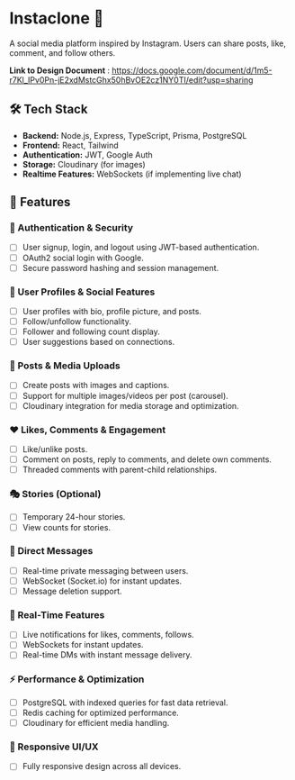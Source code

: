 # Instaclone 📸
A social media platform inspired by Instagram. Users can share posts, like, comment, and follow others.

**Link to Design Document** : https://docs.google.com/document/d/1m5-r7Kl_IPv0Pn-jE2xdMstcGhx50hBvOE2cz1NY0TI/edit?usp=sharing

## 🛠 Tech Stack
- **Backend:** Node.js, Express, TypeScript, Prisma, PostgreSQL
- **Frontend:** React, Tailwind
- **Authentication:** JWT, Google Auth
- **Storage:** Cloudinary  (for images)
- **Realtime Features:** WebSockets (if implementing live chat)

## 🚀 Features

### 🔐 Authentication & Security
- [ ] User signup, login, and logout using JWT-based authentication.
- [ ] OAuth2 social login with Google.
- [ ] Secure password hashing and session management.

### 👥 User Profiles & Social Features
- [ ] User profiles with bio, profile picture, and posts.
- [ ] Follow/unfollow functionality.
- [ ] Follower and following count display.
- [ ] User suggestions based on connections.

### 📸 Posts & Media Uploads
- [ ] Create posts with images and captions.
- [ ] Support for multiple images/videos per post (carousel).
- [ ] Cloudinary integration for media storage and optimization.

### ❤️ Likes, Comments & Engagement
- [ ] Like/unlike posts.
- [ ] Comment on posts, reply to comments, and delete own comments.
- [ ] Threaded comments with parent-child relationships.

### 🎭 Stories (Optional)
- [ ] Temporary 24-hour stories.
- [ ] View counts for stories.

### 💬 Direct Messages
- [ ] Real-time private messaging between users.
- [ ] WebSocket (Socket.io) for instant updates.
- [ ] Message deletion support.

### 🔔 Real-Time Features
- [ ] Live notifications for likes, comments, follows.
- [ ] WebSockets for instant updates.
- [ ] Real-time DMs with instant message delivery.

### ⚡ Performance & Optimization
- [ ] PostgreSQL with indexed queries for fast data retrieval.
- [ ] Redis caching for optimized performance.
- [ ] Cloudinary for efficient media handling.

### 📱 Responsive UI/UX
- [ ] Fully responsive design across all devices.
